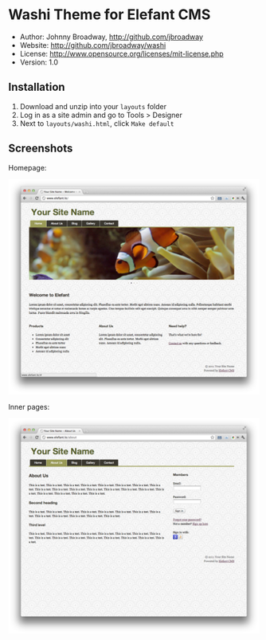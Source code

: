 # Washi Theme for Elefant CMS

* Author: Johnny Broadway, http://github.com/jbroadway
* Website: http://github.com/jbroadway/washi
* License: http://www.opensource.org/licenses/mit-license.php
* Version: 1.0

## Installation

1. Download and unzip into your `layouts` folder
2. Log in as a site admin and go to Tools > Designer
3. Next to `layouts/washi.html`, click `Make default`

## Screenshots

Homepage:

![](http://github.com/jbroadway/washi/raw/master/washi/screenshot-index.png)

Inner pages:

![](http://github.com/jbroadway/washi/raw/master/washi/screenshot-inner.png)
